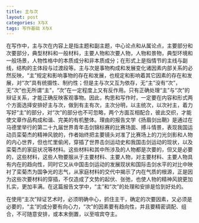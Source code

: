 ```yaml
---
title: 主与次
layout: post
categories: X与X
tags: 写作基础 X与X
---
```


在写作中，主与次在内容上是指主题和副主题，中心论点和从属论点，主要部分和次要部分，典型材料和一般材料，主要人物和次要人物，人物和景物，典型环境和一般场景，人物性格中的本质成分和非本质成分；在形式上是指情节的主线与副线，结构的主体段与过渡段等。主与次是事物构成和发展变化诸因素内部关系的必然反映，“主”规定和影响事物的存在和发展，也规定和影响着其它因素的存在和发展，对“次”具有统摄性、制约性；但是主与次又互为依存，无“主”没有“次”，无“次”也无所谓“主”，“次”在一定程度上又有反作用。只有正确处理“主”与“次”的辩证关系，才能正确反映客观事物。因此，构思和写作时，一定要在内容和形式两个方面选择安排好主与次，做到有主有次，主次分明，以主统次，以次衬主，着力写好“主”的部分，对“次”的部分也不可忽略，两个方面互相配合，彼此交织，才能使文章作品构成和谐、完美的有机整体。理由的报告文学《扬眉剑出鞘》是通过在马德里举行的第二十九届世界青年击剑锦标赛的比赛场面、搏斗情景，表现我国运动员栾菊杰的精神风貌的，作者始终把主要镜头对准了比赛场上的刀光剑影和人物的内心世界，但也忙里偷闲，穿插了世界击剑运动史和我国击剑运动的现状，以及栾菊杰的家庭状况等材料。这些材料和其中所涉及的人物都是次要的，但又是必要的，这些材料，这些人物要服从于主要材料、主要人物，对主要材料、主要人物具有内在的趋向性，同时它又从中国击剑运动的发展现状和国际击剑水平的对比中映衬了栾菊杰为国争光的志气，从家庭材料的交代中揭示了内在气质的根源，正是因为这些次要材料的穿插，不仅造成了文势的起伏、张弛，也使人物的精神风貌更加扎实，更加丰满。在这篇报告文学中，“主”和“次”的处理和安排是恰到好处的。

在使用“主次”辩证艺术时，必须明确中心，抓住主干，确定的次要因素，又必须是必要的，“主”的成分要有向心力，“次”的因素要有趋向性，并且要精密调配、组合，不可随意安排，或本末倒置，以至喧宾夺主。 